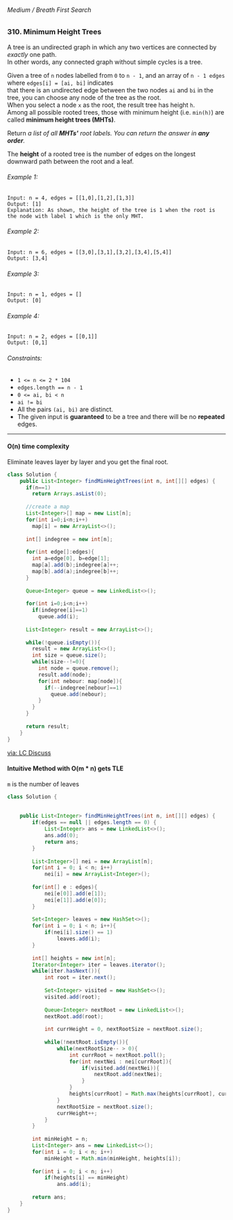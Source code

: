 ###### Medium / Breath First Search

### 310. Minimum Height Trees

A tree is an undirected graph in which any two vertices are connected by _exactly_ one path.   
In other words, any connected graph without simple cycles is a tree.  

Given a tree of `n` nodes labelled from `0` to `n - 1`, and an array of `n - 1 edges` where `edges[i] = [ai, bi]` indicates   
that there is an undirected edge between the two nodes `ai` and `bi` in the tree, you can choose any node of the tree as the root.   
When you select a node `x` as the root, the result tree has height `h`.   
Among all possible rooted trees, those with minimum height (i.e. `min(h)`)  are called **minimum height trees (MHTs)**.  

Return _a list of all **MHTs'** root labels. You can return the answer in **any order**._  

The **height** of a rooted tree is the number of edges on the longest downward path between the root and a leaf.  

###### Example 1:
```
Input: n = 4, edges = [[1,0],[1,2],[1,3]]
Output: [1]
Explanation: As shown, the height of the tree is 1 when the root is the node with label 1 which is the only MHT.
```

###### Example 2:
```
Input: n = 6, edges = [[3,0],[3,1],[3,2],[3,4],[5,4]]
Output: [3,4]
```

###### Example 3:
```
Input: n = 1, edges = []
Output: [0]
```

###### Example 4:
```
Input: n = 2, edges = [[0,1]]
Output: [0,1]
```

###### Constraints:
- `1 <= n <= 2 * 104`
- `edges.length == n - 1`
- `0 <= ai, bi < n`
- `ai != bi`
- All the pairs `(ai, bi)` are distinct.
- The given input is **guaranteed** to be a tree and there will be no **repeated** edges.

***
#### O(n) time complexity

Eliminate leaves layer by layer and you get the final root.

```java
class Solution {
    public List<Integer> findMinHeightTrees(int n, int[][] edges) {
      if(n==1)
        return Arrays.asList(0);
      
      //create a map
      List<Integer>[] map = new List[n];
      for(int i=0;i<n;i++)
        map[i] = new ArrayList<>();
      
      int[] indegree = new int[n];
        
      for(int edge[]:edges){
        int a=edge[0], b=edge[1];
        map[a].add(b);indegree[a]++;
        map[b].add(a);indegree[b]++;
      }
      
      Queue<Integer> queue = new LinkedList<>();
      
      for(int i=0;i<n;i++)
        if(indegree[i]==1)
          queue.add(i);
       
      List<Integer> result = new ArrayList<>();
      
      while(!queue.isEmpty()){
        result = new ArrayList<>();
        int size = queue.size();
        while(size--!=0){
          int node = queue.remove();
          result.add(node);
          for(int nebour: map[node]){
            if(--indegree[nebour]==1)
              queue.add(nebour);
          }
        }
      }
      
      return result;
    }
}
```
[via: LC Discuss](https://leetcode.com/problems/minimum-height-trees/discuss/923360/JAVA-or-96-Fast-or-Explained)


#### Intuitive Method with O(m * n) gets TLE

`m` is the number of leaves

```java
class Solution {
    
    
    public List<Integer> findMinHeightTrees(int n, int[][] edges) {
        if(edges == null || edges.length == 0) {
            List<Integer> ans = new LinkedList<>();
            ans.add(0);
            return ans;
        }
        
        List<Integer>[] nei = new ArrayList[n];
        for(int i = 0; i < n; i++)
            nei[i] = new ArrayList<Integer>();
        
        for(int[] e : edges){
            nei[e[0]].add(e[1]);
            nei[e[1]].add(e[0]);
        }
        
        Set<Integer> leaves = new HashSet<>();
        for(int i = 0; i < n; i++){
            if(nei[i].size() == 1)
                leaves.add(i);
        }
        
        int[] heights = new int[n];
        Iterator<Integer> iter = leaves.iterator();
        while(iter.hasNext()){
            int root = iter.next();
            
            Set<Integer> visited = new HashSet<>();
            visited.add(root);
            
            Queue<Integer> nextRoot = new LinkedList<>();
            nextRoot.add(root);
            
            int currHeight = 0, nextRootSize = nextRoot.size();
            
            while(!nextRoot.isEmpty()){
                while(nextRootSize-- > 0){
                    int currRoot = nextRoot.poll();
                    for(int nextNei : nei[currRoot]){
                        if(visited.add(nextNei)){
                            nextRoot.add(nextNei);
                        }
                    }   
                    heights[currRoot] = Math.max(heights[currRoot], currHeight);
                }
                nextRootSize = nextRoot.size();
                currHeight++;
            }
        }
        
        int minHeight = n;
        List<Integer> ans = new LinkedList<>();
        for(int i = 0; i < n; i++)
            minHeight = Math.min(minHeight, heights[i]);
        
        for(int i = 0; i < n; i++)
            if(heights[i] == minHeight)
                ans.add(i);
        
        return ans;
    }
}
```
